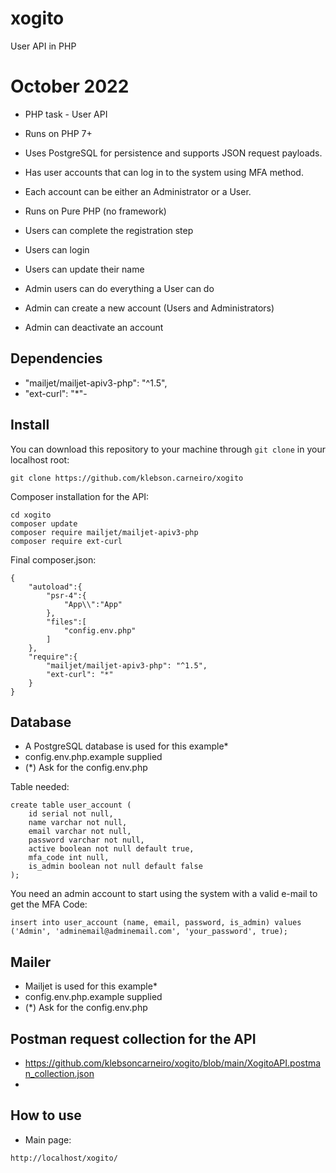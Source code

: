 # xogito
User API in PHP

# October 2022
- PHP task - User API

- Runs on PHP 7+
- Uses PostgreSQL for persistence and supports JSON request payloads. 
- Has user accounts that can log in to the system using MFA method. 
- Each account can be either an Administrator or a User.
- Runs on Pure PHP (no framework)
- Users can complete the registration step
- Users can login
- Users can update their name
- Admin users can do everything a User can do
- Admin can create a new account (Users and Administrators)
- Admin can deactivate an account

## Dependencies

- "mailjet/mailjet-apiv3-php": "^1.5",
- "ext-curl": "*"-   

## Install

You can download this repository to your machine through `git clone` in your localhost root:
```
git clone https://github.com/klebson.carneiro/xogito
```
Composer installation for the API:
```
cd xogito
composer update
composer require mailjet/mailjet-apiv3-php
composer require ext-curl
```
Final composer.json:
```
{
    "autoload":{
        "psr-4":{
            "App\\":"App"
        },
        "files":[
            "config.env.php"
        ]
    },
    "require":{
        "mailjet/mailjet-apiv3-php": "^1.5",
        "ext-curl": "*"
    }
}
```
## Database

- A PostgreSQL database is used for this example*
- config.env.php.example supplied
- (*) Ask for the config.env.php

Table needed:
```
create table user_account (
    id serial not null,
    name varchar not null,
    email varchar not null,
    password varchar not null,
    active boolean not null default true,
    mfa_code int null,
    is_admin boolean not null default false
);
```
You need an admin account to start using the system with a valid e-mail to get the MFA Code:
```
insert into user_account (name, email, password, is_admin) values ('Admin', 'adminemail@adminemail.com', 'your_password', true);
```
## Mailer

- Mailjet is used for this example*
- config.env.php.example supplied
- (*) Ask for the config.env.php

## Postman request collection for the API
- https://github.com/klebsoncarneiro/xogito/blob/main/XogitoAPI.postman_collection.json
- 
## How to use
- Main page: 
```
http://localhost/xogito/
```
